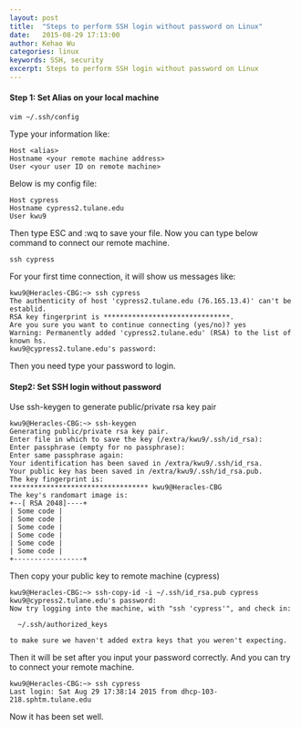 ```yaml
---
layout: post
title:  "Steps to perform SSH login without password on Linux"
date:   2015-08-29 17:13:00
author: Kehao Wu
categories: linux
keywords: SSH, security
excerpt: Steps to perform SSH login without password on Linux
---
```


#### Step 1: Set Alias on your local machine

    vim ~/.ssh/config

Type your information like:

    Host <alias>
    Hostname <your remote machine address>
    User <your user ID on remote machine>

Below is my config file:

    Host cypress
    Hostname cypress2.tulane.edu
    User kwu9

Then type ESC and :wq to save your file. Now you can type below command to connect our remote machine.

    ssh cypress

For your first time connection, it will show us messages like:

    kwu9@Heracles-CBG:~> ssh cypress
    The authenticity of host 'cypress2.tulane.edu (76.165.13.4)' can't be establid.
    RSA key fingerprint is *******************************.
    Are you sure you want to continue connecting (yes/no)? yes
    Warning: Permanently added 'cypress2.tulane.edu' (RSA) to the list of known hs.
    kwu9@cypress2.tulane.edu's password:

Then you need type your password to login.

#### Step2: Set SSH login without password

Use ssh-keygen to generate public/private rsa key pair

    kwu9@Heracles-CBG:~> ssh-keygen
    Generating public/private rsa key pair.
    Enter file in which to save the key (/extra/kwu9/.ssh/id_rsa):
    Enter passphrase (empty for no passphrase):
    Enter same passphrase again:
    Your identification has been saved in /extra/kwu9/.ssh/id_rsa.
    Your public key has been saved in /extra/kwu9/.ssh/id_rsa.pub.
    The key fingerprint is:
    ********************************** kwu9@Heracles-CBG
    The key's randomart image is:
    +--[ RSA 2048]----+
    | Some code |
    | Some code |
    | Some code |
    | Some code |
    | Some code |
    | Some code |
    +-----------------+

Then copy your public key to remote machine (cypress)

    kwu9@Heracles-CBG:~> ssh-copy-id -i ~/.ssh/id_rsa.pub cypress
    kwu9@cypress2.tulane.edu's password:
    Now try logging into the machine, with "ssh 'cypress'", and check in:

      ~/.ssh/authorized_keys

    to make sure we haven't added extra keys that you weren't expecting.


Then it will be set after you input your password correctly. And you can try to connect your remote machine.

    kwu9@Heracles-CBG:~> ssh cypress
    Last login: Sat Aug 29 17:38:14 2015 from dhcp-103-218.sphtm.tulane.edu

Now it has been set well. 